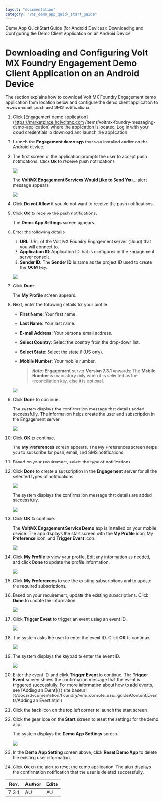 ```yaml
---
layout: "documentation"
category: "vms_demo_app_quick_start_guide"
---
```

                            

Demo App QuickStart Guide (for Android Devices): Downloading and Configuring the Demo Client Application on an Android Device

Downloading and Configuring Volt MX Foundry Engagement Demo Client Application on an Android Device
==================================================================================================

The section explains how to download Volt MX Foundry Engagement demo application from location below and configure the demo client application to receive email, push and SMS notifications.

1.  Click [Engagement demo application](https://marketplace.hclvoltmx.com /items/voltmx-foundry-messaging-demo-application) where the application is located. Log in with your cloud credentials to download and launch the application.
2.  Launch the **Engagement demo app** that was installed earlier on the Android device.
3.  The first screen of the application prompts the user to accept push notifications. Click **Ok** to receive push notifications.
    
    ![](Resources/Images/image086.gif)
    
    The **VoltMX Engagement Services Would Like to Send You**... alert message appears.
    
    ![](Resources/Images/image087.png)
    
4.  Click **Do not Allow** if you do not want to receive the push notifications.
5.  Click **OK** to receive the push notifications.
    
    The **Demo App Settings** screen appears.
    
6.  Enter the following details:
    
    1.  **URL**: URL of the Volt MX Foundry Engagement server (cloud) that you will connect to.
    2.  **Application ID**: Application ID that is configured in the Engagement server console.
    3.  **Sender ID**: The **Sender ID** is same as the project ID used to create the **GCM** key.
    
    ![](Resources/Images/image089.png)
    
7.  Click **Done**.
    
    The **My Profile** screen appears.
    
8.  Next, enter the following details for your profile:
    
    *   **First Name**: Your first name.
    *   **Last Name**: Your last name.
    *   **E-mail Address**: Your personal email address.
    *   **Select Country**: Select the country from the drop-down list.
    *   **Select State**: Select the state if (US only).
    *   **Mobile Number**: Your mobile number.
        
        > **_Note:_** **Engagement** server **Version 7.3.1** onwards: The **Mobile Number** is mandatory only when it is selected as the reconciliation key, else it is optional.
        
    
    ![](Resources/Images/image091.png)
    
9.  Click **Done** to continue.
    
    The system displays the confirmation message that details added successfully. The information helps create the user and subscription in the Engagement server.
    
    ![](Resources/Images/detailsadded.png)
    
10. Click **OK** to continue.
    
    The **My Preferences** screen appears. The My Preferences screen helps you to subscribe for push, email, and SMS notifications.
    
11. Based on your requirement, select the type of notifications.
12. Click **Done** to create a subscription in the **Engagement** server for all the selected types of notifications.
    
    ![](Resources/Images/image093.png)
    
    The system displays the confirmation message that details are added successfully.
    
    ![](Resources/Images/chanadd.png)
    
13. Click **OK** to continue.
    
    The **VoltMX Engagement Service Demo** app is installed on your mobile device. The app displays the start screen with the **My Profile** icon, My **Preference** icon, and **Trigger Event** icon.
    
    ![](Resources/Images/wel.png)
    
14. Click **My Profile** to view your profile. Edit any information as needed, and click **Done** to update the profile information.
    
    ![](Resources/Images/myprofile.png)
    
15. Click **My Preferences** to see the existing subscriptions and to update the required subscriptions.
16. Based on your requirement, update the existing subscriptions. Click **Done** to update the information.
    
    ![](Resources/Images/mypref.png)
    
17. Click **Trigger Event** to trigger an event using an event ID.
    
    ![](Resources/Images/trigevent.png)
    
18. The system asks the user to enter the event ID. Click **OK** to continue.
    
    ![](Resources/Images/evid.png)
    
19. The system displays the keypad to enter the event ID.
    
    ![](Resources/Images/addeid.png)
    
20. Enter the event ID, and click **Trigger Event** to continue. The **Trigger Event** screen shows the confirmation message that the event is triggered successfully. For more information about how to add events, see [Adding an Event]({{ site.baseurl }}/docs/documentation/Foundry/vms_console_user_guide/Content/Events/Adding an Event.html)
21. Click the back icon on the top left corner to launch the start screen.
22. Click the gear icon on the **Start** screen to reset the settings for the demo app.
    
    The system displays the **Demo App Settings** screen.
    
    ![](Resources/Images/resetapp.png)
    
23. In the **Demo App Setting** screen above, click **Reset Demo App** to delete the existing user information.
24. Click **Ok** on the alert to reset the demo application. The alert displays the confirmation notification that the user is deleted successfully.

  
| Rev. | Author | Edits |
| --- | --- | --- |
| 7.3.1 | AU | AU |
